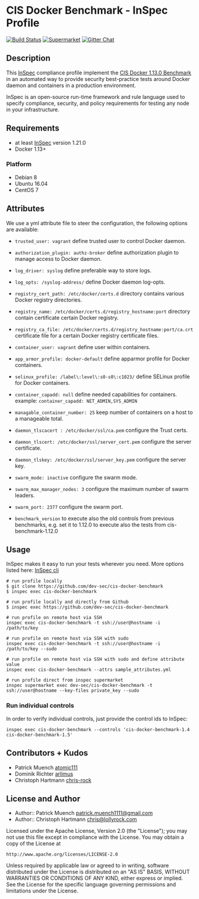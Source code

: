 # CIS Docker Benchmark - InSpec Profile

[![Build Status](http://img.shields.io/travis/dev-sec/cis-docker-benchmark.svg)][1]
[![Supermarket](https://img.shields.io/badge/InSpec%20Profile-CIS%20Docker%20Benchmark-brightgreen.svg)](https://supermarket.chef.io/tools/cis-docker-benchmark)
[![Gitter Chat](https://badges.gitter.im/Join%20Chat.svg)][2]

## Description

This [InSpec](https://github.com/chef/inspec) compliance profile implement the [CIS Docker 1.13.0 Benchmark](https://downloads.cisecurity.org/) in an automated way to provide security best-practice tests around Docker daemon and containers in a production environment.

InSpec is an open-source run-time framework and rule language used to specify compliance, security, and policy requirements for testing any node in your infrastructure.

## Requirements

* at least [InSpec](http://inspec.io/) version 1.21.0
* Docker 1.13+

### Platform

- Debian 8
- Ubuntu 16.04
- CentOS 7

## Attributes

We use a yml attribute file to steer the configuration, the following options are available:

  * `trusted_user: vagrant`
    define trusted user to control Docker daemon.

  * `authorization_plugin: authz-broker`
    define authorization plugin to manage access to Docker daemon.

  * `log_driver: syslog`
    define preferable way to store logs.

  * `log_opts: /syslog-address/`
    define Docker daemon log-opts.

  * `registry_cert_path: /etc/docker/certs.d`
    directory contains various Docker registry directories.

  * `registry_name: /etc/docker/certs.d/registry_hostname:port`
    directory contain certificate certain Docker registry.

  * `registry_ca_file: /etc/docker/certs.d/registry_hostname:port/ca.crt`
    certificate file for a certain Docker registry certificate files.

  * `container_user: vagrant`
    define user within containers.

  * `app_armor_profile: docker-default`
    define apparmor profile for Docker containers.

  * `selinux_profile: /label\:level\:s0-s0\:c1023/`
    define SELinux profile for Docker containers.

  * `container_capadd: null`
    define needed capabilities for containers. example: `container_capadd: NET_ADMIN,SYS_ADMIN`

  * `managable_container_number: 25`
    keep number of containers on a host to a manageable total.

  * `daemon_tlscacert : /etc/docker/ssl/ca.pem`
    configure the Trust certs.

  * `daemon_tlscert: /etc/docker/ssl/server_cert.pem`
    configure the server certificate.

  * `daemon_tlskey: /etc/docker/ssl/server_key.pem`
    configure the server key.

  * `swarm_mode: inactive`
    configure the swarm mode.

  * `swarm_max_manager_nodes: 3`
    configure the maximum number of swarm leaders.

  * `swarm_port: 2377`
    configure the swarm port.

  * `benchmark_version`
    to execute also the old controls from previous benchmarks, e.g. set it to 1.12.0 to execute also the tests from cis-benchmark-1.12.0

## Usage

InSpec makes it easy to run your tests wherever you need. More options listed here: [InSpec cli](http://inspec.io/docs/reference/cli/)

```
# run profile locally
$ git clone https://github.com/dev-sec/cis-docker-benchmark
$ inspec exec cis-docker-benchmark

# run profile locally and directly from Github
$ inspec exec https://github.com/dev-sec/cis-docker-benchmark

# run profile on remote host via SSH
inspec exec cis-docker-benchmark -t ssh://user@hostname -i /path/to/key

# run profile on remote host via SSH with sudo
inspec exec cis-docker-benchmark -t ssh://user@hostname -i /path/to/key --sudo

# run profile on remote host via SSH with sudo and define attribute value
inspec exec cis-docker-benchmark --attrs sample_attributes.yml

# run profile direct from inspec supermarket
inspec supermarket exec dev-sec/cis-docker-benchmark -t ssh://user@hostname --key-files private_key --sudo
```

### Run individual controls

In order to verify individual controls, just provide the control ids to InSpec:

```
inspec exec cis-docker-benchmark --controls 'cis-docker-benchmark-1.4 cis-docker-benchmark-1.5'
```

## Contributors + Kudos

* Patrick Muench [atomic111](https://github.com/atomic111)
* Dominik Richter [arlimus](https://github.com/arlimus)
* Christoph Hartmann [chris-rock](https://github.com/chris-rock)


## License and Author

* Author:: Patrick Muench <patrick.muench1111@gmail.com>
* Author:: Christoph Hartmann <chris@lollyrock.com>

Licensed under the Apache License, Version 2.0 (the "License");
you may not use this file except in compliance with the License.
You may obtain a copy of the License at

    http://www.apache.org/licenses/LICENSE-2.0

Unless required by applicable law or agreed to in writing, software
distributed under the License is distributed on an "AS IS" BASIS,
WITHOUT WARRANTIES OR CONDITIONS OF ANY KIND, either express or implied.
See the License for the specific language governing permissions and
limitations under the License.

[1]: http://travis-ci.org/dev-sec/cis-docker-benchmark
[2]: https://gitter.im/dev-sec/general
[3]: https://downloads.cisecurity.org/
